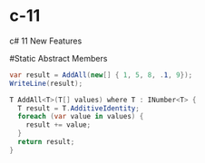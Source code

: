 # c-11
c# 11 New Features

#Static Abstract Members
```csharp
var result = AddAll(new[] { 1, 5, 8, .1, 9});
WriteLine(result);

T AddAll<T>(T[] values) where T : INumber<T> {
  T result = T.AdditiveIdentity;
  foreach (var value in values) {
    result += value;
  }
  return result;
}
```
